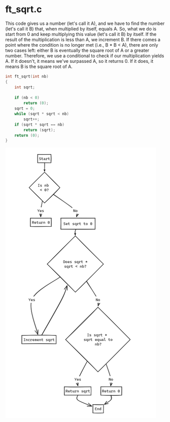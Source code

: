 # ft_sqrt.c
This code gives us a number (let's call it A), and we have to find the number (let's call it B) that, when multiplied by itself, equals A. So, what we do is start from 0 and keep multiplying this value (let's call it B) by itself. If the result of the multiplication is less than A, we increment B. If there comes a point where the condition is no longer met (i.e., B * B < A), there are only two cases left: either B is eventually the square root of A or a greater number. Therefore, we use a conditional to check if our multiplication yields A. If it doesn't, it means we've surpassed A, so it returns 0. If it does, it means B is the square root of A.

```c
int ft_sqrt(int nb)
{
    int sqrt;

    if (nb < 0)
        return (0);
    sqrt = 0;
    while (sqrt * sqrt < nb)
        sqrt++;
    if (sqrt * sqrt == nb)
        return (sqrt);
    return (0);
}
```
![ft_sqrt.c](ft_sqrt.png)
